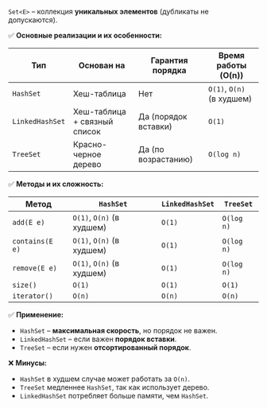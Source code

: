 
`Set<E>` – коллекция **уникальных элементов** (дубликаты не допускаются).

✅ **Основные реализации и их особенности:**

|Тип|Основан на|Гарантия порядка|Время работы (O(n))|
|---|---|---|---|
|`HashSet`|Хеш-таблица|Нет|`O(1)`, `O(n)` (в худшем)|
|`LinkedHashSet`|Хеш-таблица + связный список|Да (порядок вставки)|`O(1)`|
|`TreeSet`|Красно-черное дерево|Да (по возрастанию)|`O(log n)`|

✅ **Методы и их сложность:**

|Метод|`HashSet`|`LinkedHashSet`|`TreeSet`|
|---|---|---|---|
|`add(E e)`|`O(1)`, `O(n)` (в худшем)|`O(1)`|`O(log n)`|
|`contains(E e)`|`O(1)`, `O(n)` (в худшем)|`O(1)`|`O(log n)`|
|`remove(E e)`|`O(1)`, `O(n)` (в худшем)|`O(1)`|`O(log n)`|
|`size()`|`O(1)`|`O(1)`|`O(1)`|
|`iterator()`|`O(n)`|`O(n)`|`O(n)`|

✅ **Применение:**

- `HashSet` – **максимальная скорость**, но порядок не важен.
- `LinkedHashSet` – если важен **порядок вставки**.
- `TreeSet` – если нужен **отсортированный порядок**.

❌ **Минусы:**

- `HashSet` в худшем случае может работать за `O(n)`.
- `TreeSet` медленнее `HashSet`, так как использует дерево.
- `LinkedHashSet` потребляет больше памяти, чем `HashSet`.